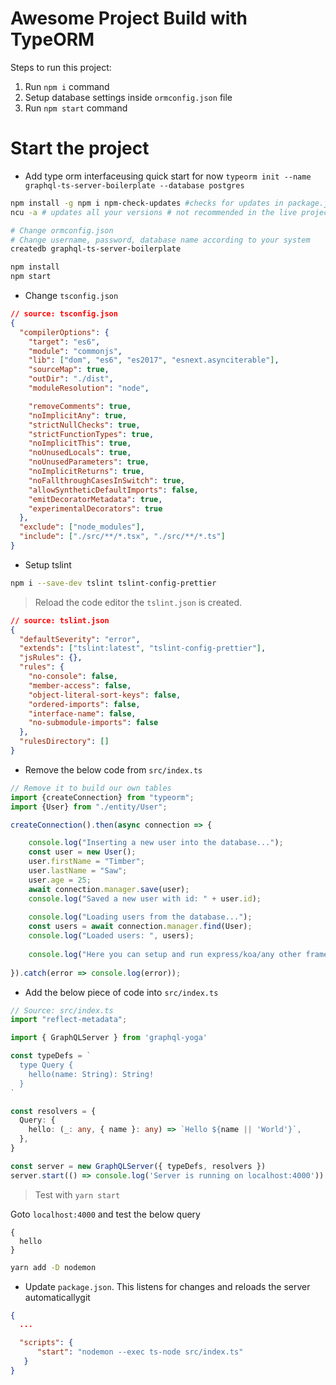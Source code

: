# Awesome Project Build with TypeORM
        
Steps to run this project:

1. Run `npm i` command
2. Setup database settings inside `ormconfig.json` file
3. Run `npm start` command

# Start the project

- Add type orm interfaceusing quick start for now `typeorm init --name graphql-ts-server-boilerplate --database postgres`

```bash
npm install -g npm i npm-check-updates #checks for updates in package.json
ncu -a # updates all your versions # not recommended in the live projects

# Change ormconfig.json
# Change username, password, database name according to your system
createdb graphql-ts-server-boilerplate

npm install
npm start
```

- Change `tsconfig.json`

```json
// source: tsconfig.json
{
  "compilerOptions": {
    "target": "es6",
    "module": "commonjs",
    "lib": ["dom", "es6", "es2017", "esnext.asynciterable"],
    "sourceMap": true,
    "outDir": "./dist",
    "moduleResolution": "node",

    "removeComments": true,
    "noImplicitAny": true,
    "strictNullChecks": true,
    "strictFunctionTypes": true,
    "noImplicitThis": true,
    "noUnusedLocals": true,
    "noUnusedParameters": true,
    "noImplicitReturns": true,
    "noFallthroughCasesInSwitch": true,
    "allowSyntheticDefaultImports": false,
    "emitDecoratorMetadata": true,
    "experimentalDecorators": true
  },
  "exclude": ["node_modules"],
  "include": ["./src/**/*.tsx", "./src/**/*.ts"]
}
```

- Setup tslint

```bash
npm i --save-dev tslint tslint-config-prettier
```

> Reload the code editor the `tslint.json` is created.

```json
// source: tslint.json
{
  "defaultSeverity": "error",
  "extends": ["tslint:latest", "tslint-config-prettier"],
  "jsRules": {},
  "rules": {
    "no-console": false,
    "member-access": false,
    "object-literal-sort-keys": false,
    "ordered-imports": false,
    "interface-name": false,
    "no-submodule-imports": false
  },
  "rulesDirectory": []
}
```

- Remove the below code from `src/index.ts`

```ts
// Remove it to build our own tables
import {createConnection} from "typeorm";
import {User} from "./entity/User";

createConnection().then(async connection => {

    console.log("Inserting a new user into the database...");
    const user = new User();
    user.firstName = "Timber";
    user.lastName = "Saw";
    user.age = 25;
    await connection.manager.save(user);
    console.log("Saved a new user with id: " + user.id);
    
    console.log("Loading users from the database...");
    const users = await connection.manager.find(User);
    console.log("Loaded users: ", users);
     
    console.log("Here you can setup and run express/koa/any other framework.");
    
}).catch(error => console.log(error));
```

- Add the below piece of code into `src/index.ts`

```ts
// Source: src/index.ts
import "reflect-metadata";

import { GraphQLServer } from 'graphql-yoga'

const typeDefs = `
  type Query {
    hello(name: String): String!
  }
`

const resolvers = {
  Query: {
    hello: (_: any, { name }: any) => `Hello ${name || 'World'}`,
  },
}

const server = new GraphQLServer({ typeDefs, resolvers })
server.start(() => console.log('Server is running on localhost:4000'))
```

> Test with `yarn start`

Goto `localhost:4000` and test the below query
```
{
  hello
}
```


```bash
yarn add -D nodemon
```

- Update `package.json`. This listens for changes and reloads the server automaticallygit

```json
{
  ...

  "scripts": {
      "start": "nodemon --exec ts-node src/index.ts"
   }
}
```